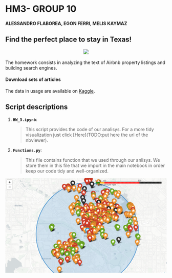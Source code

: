 # HM3- GROUP 10
#### ALESSANDRO FLABOREA, EGON FERRI, MELIS KAYMAZ
## Find the perfect place to stay in Texas!

<p align="center">
<img src="https://i.pinimg.com/originals/b2/1f/b2/b21fb2b3efd83692a42bff8e05db92f1.png">
</p>

The homework consists in analyzing the text of Airbnb property listings and building  search engines.

#### Download sets of articles

The data in usage are available on [Kaggle](https://www.kaggle.com/PromptCloudHQ/airbnb-property-data-from-texas).

## Script descriptions

1. __`HW_3.ipynb`__: 
	> This script provides the code of our analisys. For a more tidy visualization just click [Here](TODO:put here the url of the nbviewer).
2. __`Functions.py`__: 
	> This file contains function that we used through our anlisys. We store them in this file that we import in the main notebook in order keep our code tidy and well-organized.
    
![](MAP.PNG?raw=true)
